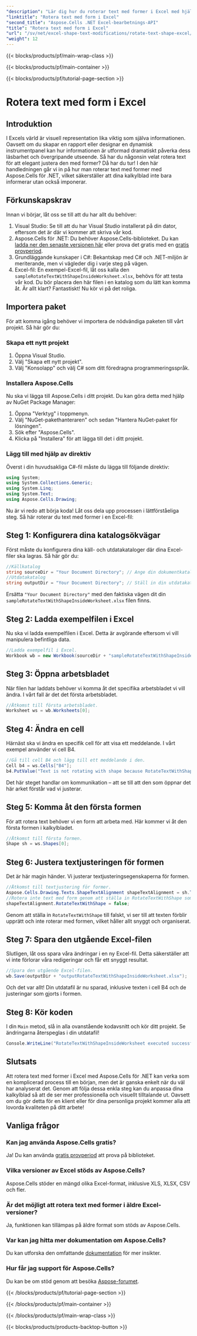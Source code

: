 ```yaml
---
"description": "Lär dig hur du roterar text med former i Excel med hjälp av Aspose.Cells för .NET. Följ den här steg-för-steg-guiden för perfekta Excel-presentationer."
"linktitle": "Rotera text med form i Excel"
"second_title": "Aspose.Cells .NET Excel-bearbetnings-API"
"title": "Rotera text med form i Excel"
"url": "/sv/net/excel-shape-text-modifications/rotate-text-shape-excel/"
"weight": 12
---
```


{{< blocks/products/pf/main-wrap-class >}}

{{< blocks/products/pf/main-container >}}

{{< blocks/products/pf/tutorial-page-section >}}

# Rotera text med form i Excel

## Introduktion
I Excels värld är visuell representation lika viktig som själva informationen. Oavsett om du skapar en rapport eller designar en dynamisk instrumentpanel kan hur informationen är utformad dramatiskt påverka dess läsbarhet och övergripande utseende. Så har du någonsin velat rotera text för att elegant justera den med former? Då har du tur! I den här handledningen går vi in på hur man roterar text med former med Aspose.Cells för .NET, vilket säkerställer att dina kalkylblad inte bara informerar utan också imponerar.
## Förkunskapskrav
Innan vi börjar, låt oss se till att du har allt du behöver:
1. Visual Studio: Se till att du har Visual Studio installerat på din dator, eftersom det är där vi kommer att skriva vår kod.
2. Aspose.Cells för .NET: Du behöver Aspose.Cells-biblioteket. Du kan [ladda ner den senaste versionen här](https://releases.aspose.com/cells/net/) eller prova det gratis med en [gratis provperiod](https://releases.aspose.com/).
3. Grundläggande kunskaper i C#: Bekantskap med C# och .NET-miljön är meriterande, men vi vägleder dig i varje steg på vägen.
4. Excel-fil: En exempel-Excel-fil, låt oss kalla den `sampleRotateTextWithShapeInsideWorksheet.xlsx`, behövs för att testa vår kod. Du bör placera den här filen i en katalog som du lätt kan komma åt.
Är allt klart? Fantastiskt! Nu kör vi på det roliga.
## Importera paket
För att komma igång behöver vi importera de nödvändiga paketen till vårt projekt. Så här gör du:
### Skapa ett nytt projekt
1. Öppna Visual Studio.
2. Välj "Skapa ett nytt projekt".
3. Välj "Konsolapp" och välj C# som ditt föredragna programmeringsspråk.
### Installera Aspose.Cells
Nu ska vi lägga till Aspose.Cells i ditt projekt. Du kan göra detta med hjälp av NuGet Package Manager:
1. Öppna "Verktyg" i toppmenyn.
2. Välj "NuGet-pakethanteraren" och sedan "Hantera NuGet-paket för lösningen".
3. Sök efter "Aspose.Cells".
4. Klicka på "Installera" för att lägga till det i ditt projekt.
### Lägg till med hjälp av direktiv
Överst i din huvudsakliga C#-fil måste du lägga till följande direktiv:
```csharp
using System;
using System.Collections.Generic;
using System.Linq;
using System.Text;
using Aspose.Cells.Drawing;
```
Nu är vi redo att börja koda!
Låt oss dela upp processen i lättförståeliga steg. Så här roterar du text med former i en Excel-fil:
## Steg 1: Konfigurera dina katalogsökvägar
Först måste du konfigurera dina käll- och utdatakataloger där dina Excel-filer ska lagras. Så här gör du:
```csharp
//Källkatalog
string sourceDir = "Your Document Directory"; // Ange din dokumentkatalog
//Utdatakatalog
string outputDir = "Your Document Directory"; // Ställ in din utdatakatalog
```
Ersätta `"Your Document Directory"` med den faktiska vägen dit din `sampleRotateTextWithShapeInsideWorksheet.xlsx` filen finns.
## Steg 2: Ladda exempelfilen i Excel
Nu ska vi ladda exempelfilen i Excel. Detta är avgörande eftersom vi vill manipulera befintliga data.
```csharp
//Ladda exempelfil i Excel.
Workbook wb = new Workbook(sourceDir + "sampleRotateTextWithShapeInsideWorksheet.xlsx");
```
## Steg 3: Öppna arbetsbladet
När filen har laddats behöver vi komma åt det specifika arbetsbladet vi vill ändra. I vårt fall är det det första arbetsbladet.
```csharp
//Åtkomst till första arbetsbladet.
Worksheet ws = wb.Worksheets[0];
```
## Steg 4: Ändra en cell
Härnäst ska vi ändra en specifik cell för att visa ett meddelande. I vårt exempel använder vi cell B4.
```csharp
//Gå till cell B4 och lägg till ett meddelande i den.
Cell b4 = ws.Cells["B4"];
b4.PutValue("Text is not rotating with shape because RotateTextWithShape is false.");
```
Det här steget handlar om kommunikation – att se till att den som öppnar det här arket förstår vad vi justerar.
## Steg 5: Komma åt den första formen
För att rotera text behöver vi en form att arbeta med. Här kommer vi åt den första formen i kalkylbladet.
```csharp
//Åtkomst till första formen.
Shape sh = ws.Shapes[0];
```
## Steg 6: Justera textjusteringen för formen
Det är här magin händer. Vi justerar textjusteringsegenskaperna för formen.
```csharp
//Åtkomst till textjustering för former.
Aspose.Cells.Drawing.Texts.ShapeTextAlignment shapeTextAlignment = sh.TextBody.TextAlignment;
//Rotera inte text med form genom att ställa in RotateTextWithShape som falskt.
shapeTextAlignment.RotateTextWithShape = false;
```
Genom att ställa in `RotateTextWithShape` till falskt, vi ser till att texten förblir upprätt och inte roterar med formen, vilket håller allt snyggt och organiserat.
## Steg 7: Spara den utgående Excel-filen
Slutligen, låt oss spara våra ändringar i en ny Excel-fil. Detta säkerställer att vi inte förlorar våra redigeringar och får ett snyggt resultat.
```csharp
//Spara den utgående Excel-filen.
wb.Save(outputDir + "outputRotateTextWithShapeInsideWorksheet.xlsx");
```
Och det var allt! Din utdatafil är nu sparad, inklusive texten i cell B4 och de justeringar som gjorts i formen.
## Steg 8: Kör koden
I din `Main` metod, slå in alla ovanstående kodavsnitt och kör ditt projekt. Se ändringarna återspeglas i din utdatafil!
```csharp
Console.WriteLine("RotateTextWithShapeInsideWorksheet executed successfully.");
```
## Slutsats
Att rotera text med former i Excel med Aspose.Cells för .NET kan verka som en komplicerad process till en början, men det är ganska enkelt när du väl har analyserat det. Genom att följa dessa enkla steg kan du anpassa dina kalkylblad så att de ser mer professionella och visuellt tilltalande ut. Oavsett om du gör detta för en klient eller för dina personliga projekt kommer alla att lovorda kvaliteten på ditt arbete!
## Vanliga frågor
### Kan jag använda Aspose.Cells gratis?
Ja! Du kan använda [gratis provperiod](https://releases.aspose.com/) att prova på biblioteket.
### Vilka versioner av Excel stöds av Aspose.Cells?
Aspose.Cells stöder en mängd olika Excel-format, inklusive XLS, XLSX, CSV och fler.
### Är det möjligt att rotera text med former i äldre Excel-versioner?
Ja, funktionen kan tillämpas på äldre format som stöds av Aspose.Cells.
### Var kan jag hitta mer dokumentation om Aspose.Cells?
Du kan utforska den omfattande [dokumentation](https://reference.aspose.com/cells/net/) för mer insikter.
### Hur får jag support för Aspose.Cells?
Du kan be om stöd genom att besöka [Aspose-forumet](https://forum.aspose.com/c/cells/9).

{{< /blocks/products/pf/tutorial-page-section >}}

{{< /blocks/products/pf/main-container >}}

{{< /blocks/products/pf/main-wrap-class >}}

{{< blocks/products/products-backtop-button >}}